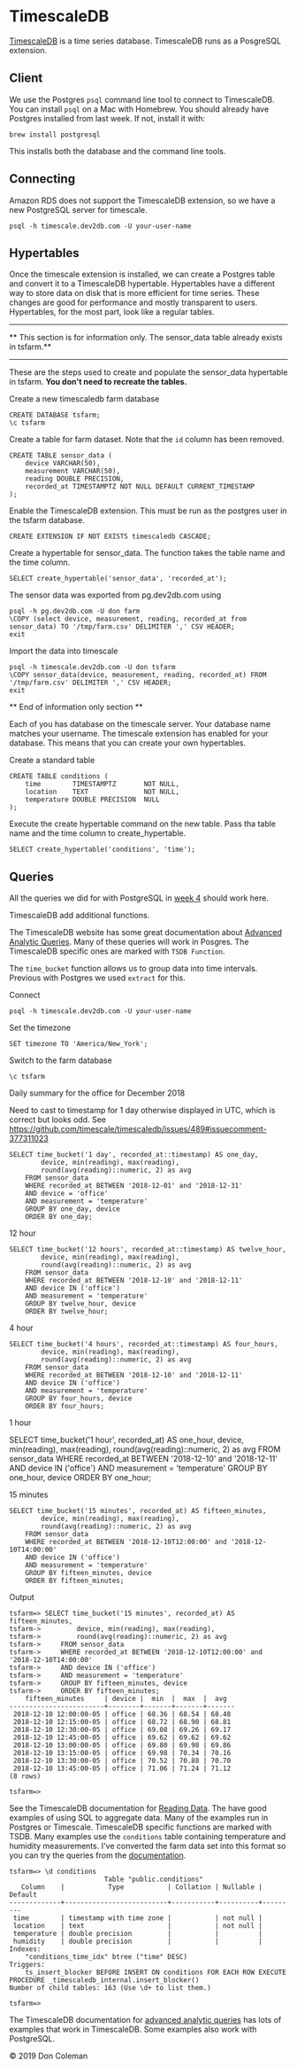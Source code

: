 # TimescaleDB

[TimescaleDB](https://www.timescale.com/) is a time series database. TimescaleDB runs as a PosgreSQL extension. 

## Client

We use the Postgres `psql` command line tool to connect to TimescaleDB. You can install `psql` on a Mac with Homebrew. You should already have Postgres installed from last week. If not, install it with:

    brew install postgresql

This installs both the database and the command line tools.

## Connecting

Amazon RDS does not support the TimescaleDB extension, so we have a new PostgreSQL server for timescale.

    psql -h timescale.dev2db.com -U your-user-name 

## Hypertables

Once the timescale extension is installed, we can create a Postgres table and convert it to a TimescaleDB hypertable. Hypertables have a different way to store data on disk that is more efficient for time series. These changes are good for performance and mostly transparent to users. Hypertables, for the most part, look like a regular tables.

---

** This section is for information only. The sensor_data table already exists in tsfarm.**

---

These are the steps used to create and populate the sensor_data hypertable in tsfarm. **You don't need to recreate the tables.**

Create a new timescaledb farm database

    CREATE DATABASE tsfarm;
    \c tsfarm

Create a table for farm dataset. Note that the `id` column has been removed.

    CREATE TABLE sensor_data (
        device VARCHAR(50),      
        measurement VARCHAR(50),
        reading DOUBLE PRECISION,
        recorded_at TIMESTAMPTZ NOT NULL DEFAULT CURRENT_TIMESTAMP
    );

Enable the TimescaleDB extension. This must be run as the postgres user in the tsfarm database.

    CREATE EXTENSION IF NOT EXISTS timescaledb CASCADE;

Create a hypertable for sensor_data. The function takes the table name and the time column.

    SELECT create_hypertable('sensor_data', 'recorded_at');

The sensor data was exported from pg.dev2db.com using 

    psql -h pg.dev2db.com -U don farm
    \COPY (select device, measurement, reading, recorded_at from sensor_data) TO '/tmp/farm.csv' DELIMITER ',' CSV HEADER;
    exit

Import the data into timescale

    psql -h timescale.dev2db.com -U don tsfarm
    \COPY sensor_data(device, measurement, reading, recorded_at) FROM '/tmp/farm.csv' DELIMITER ',' CSV HEADER;
    exit

** End of information only section **

Each of you has database on the timescale server. Your database name matches your username. The timescale extension has enabled for your database. This means that you can create your own hypertables.

Create a standard table

    CREATE TABLE conditions (
        time        TIMESTAMPTZ       NOT NULL,
        location    TEXT              NOT NULL,
        temperature DOUBLE PRECISION  NULL
    );

Execute the create hypertable command on the new table. Pass tha table name and the time column to create_hypertable.

    SELECT create_hypertable('conditions', 'time');


## Queries

All the queries we did for with PostgreSQL in [week 4](../03_RelationalDatabases) should work here.

TimescaleDB add additional functions.

The TimescaleDB website has some great documentation about [Advanced Analytic Queries](https://docs.timescale.com/latest/using-timescaledb/reading-data#advanced-analytics). Many of these queries will work in Posgres. The TimescaleDB specific ones are marked with `TSDB Function`.

The `time_bucket` function allows us to group data into time intervals. Previous with Postgres we used `extract` for this.

Connect

    psql -h timescale.dev2db.com -U your-user-name  

Set the timezone

    SET timezone TO 'America/New_York';

Switch to the farm database

    \c tsfarm

Daily summary for the office for December 2018

Need to cast to timestamp for 1 day otherwise displayed in UTC, which is correct but looks odd. See https://github.com/timescale/timescaledb/issues/489#issuecomment-377311023

    SELECT time_bucket('1 day', recorded_at::timestamp) AS one_day,
            device, min(reading), max(reading),
            round(avg(reading)::numeric, 2) as avg
        FROM sensor_data
        WHERE recorded_at BETWEEN '2018-12-01' and '2018-12-31'
        AND device = 'office'
        AND measurement = 'temperature'
        GROUP BY one_day, device
        ORDER BY one_day;

12 hour

    SELECT time_bucket('12 hours', recorded_at::timestamp) AS twelve_hour,
            device, min(reading), max(reading),
            round(avg(reading)::numeric, 2) as avg
        FROM sensor_data
        WHERE recorded_at BETWEEN '2018-12-10' and '2018-12-11'
        AND device IN ('office')
        AND measurement = 'temperature'
        GROUP BY twelve_hour, device
        ORDER BY twelve_hour;

4 hour

    SELECT time_bucket('4 hours', recorded_at::timestamp) AS four_hours,
            device, min(reading), max(reading),
            round(avg(reading)::numeric, 2) as avg
        FROM sensor_data
        WHERE recorded_at BETWEEN '2018-12-10' and '2018-12-11'
        AND device IN ('office')
        AND measurement = 'temperature'
        GROUP BY four_hours, device
        ORDER BY four_hours;

1 hour

   SELECT time_bucket('1 hour', recorded_at) AS one_hour,
            device, min(reading), max(reading),
            round(avg(reading)::numeric, 2) as avg
        FROM sensor_data
        WHERE recorded_at BETWEEN '2018-12-10' and '2018-12-11'
        AND device IN ('office')
        AND measurement = 'temperature'
        GROUP BY one_hour, device
        ORDER BY one_hour;

15 minutes

    SELECT time_bucket('15 minutes', recorded_at) AS fifteen_minutes,
            device, min(reading), max(reading),
            round(avg(reading)::numeric, 2) as avg
        FROM sensor_data
        WHERE recorded_at BETWEEN '2018-12-10T12:00:00' and '2018-12-10T14:00:00'
        AND device IN ('office')
        AND measurement = 'temperature'
        GROUP BY fifteen_minutes, device
        ORDER BY fifteen_minutes;

Output

    tsfarm=> SELECT time_bucket('15 minutes', recorded_at) AS fifteen_minutes,
    tsfarm->         device, min(reading), max(reading),
    tsfarm->         round(avg(reading)::numeric, 2) as avg
    tsfarm->     FROM sensor_data
    tsfarm->     WHERE recorded_at BETWEEN '2018-12-10T12:00:00' and '2018-12-10T14:00:00'
    tsfarm->     AND device IN ('office')
    tsfarm->     AND measurement = 'temperature'
    tsfarm->     GROUP BY fifteen_minutes, device
    tsfarm->     ORDER BY fifteen_minutes;
        fifteen_minutes     | device |  min  |  max  |  avg  
    ------------------------+--------+-------+-------+-------
     2018-12-10 12:00:00-05 | office | 68.36 | 68.54 | 68.48
     2018-12-10 12:15:00-05 | office | 68.72 | 68.90 | 68.81
     2018-12-10 12:30:00-05 | office | 69.08 | 69.26 | 69.17
     2018-12-10 12:45:00-05 | office | 69.62 | 69.62 | 69.62
     2018-12-10 13:00:00-05 | office | 69.80 | 69.98 | 69.86
     2018-12-10 13:15:00-05 | office | 69.98 | 70.34 | 70.16
     2018-12-10 13:30:00-05 | office | 70.52 | 70.88 | 70.70
     2018-12-10 13:45:00-05 | office | 71.06 | 71.24 | 71.12
    (8 rows)

    tsfarm=> 

See the TimescaleDB documentation for [Reading Data](https://docs.timescale.com/latest/using-timescaledb/reading-data). The have good examples of using SQL to aggregate data. Many of the examples run in Postgres or Timescale. TimescaleDB specific functions are marked with TSDB. Many examples use the `conditions` table containing temperature and humidity measurements. I've converted the farm data set into this format so you can try the queries from the [documentation](https://docs.timescale.com/latest/using-timescaledb/reading-data).

    tsfarm=> \d conditions
                            Table "public.conditions"
       Column    |           Type           | Collation | Nullable | Default 
    -------------+--------------------------+-----------+----------+---------
     time        | timestamp with time zone |           | not null | 
     location    | text                     |           | not null | 
     temperature | double precision         |           |          | 
     humidity    | double precision         |           |          | 
    Indexes:
        "conditions_time_idx" btree ("time" DESC)
    Triggers:
        ts_insert_blocker BEFORE INSERT ON conditions FOR EACH ROW EXECUTE PROCEDURE _timescaledb_internal.insert_blocker()
    Number of child tables: 163 (Use \d+ to list them.)

    tsfarm=> 
    
The TimescaleDB documentation for [advanced analytic queries](https://docs.timescale.com/latest/using-timescaledb/reading-data#advanced-analytics) has lots of examples that work in TimescaleDB. Some examples also work with PostgreSQL.

&copy; 2019 Don Coleman

